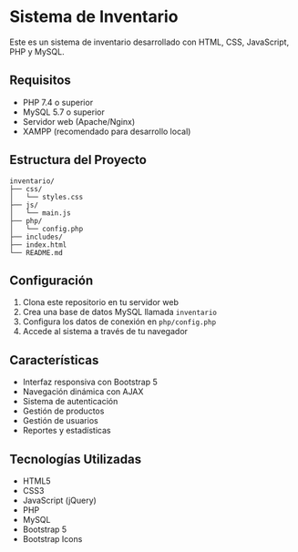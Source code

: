 # Sistema de Inventario

Este es un sistema de inventario desarrollado con HTML, CSS, JavaScript, PHP y MySQL.

## Requisitos

- PHP 7.4 o superior
- MySQL 5.7 o superior
- Servidor web (Apache/Nginx)
- XAMPP (recomendado para desarrollo local)

## Estructura del Proyecto

```
inventario/
├── css/
│   └── styles.css
├── js/
│   └── main.js
├── php/
│   └── config.php
├── includes/
├── index.html
└── README.md
```

## Configuración

1. Clona este repositorio en tu servidor web
2. Crea una base de datos MySQL llamada `inventario`
3. Configura los datos de conexión en `php/config.php`
4. Accede al sistema a través de tu navegador

## Características

- Interfaz responsiva con Bootstrap 5
- Navegación dinámica con AJAX
- Sistema de autenticación
- Gestión de productos
- Gestión de usuarios
- Reportes y estadísticas

## Tecnologías Utilizadas

- HTML5
- CSS3
- JavaScript (jQuery)
- PHP
- MySQL
- Bootstrap 5
- Bootstrap Icons 